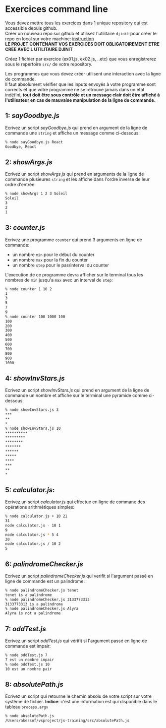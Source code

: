 # Exercices command line

Vous devez mettre tous les exercices dans 1 unique repository qui est accessible depuis github.  
Créer un nouveau repo sur github et utilisez l'utilitaire `djinit` pour créer le repo en local sur votre machine: [instruction](https://github.com/AbsoluteVirtueXI/alyra-courses/blob/master/node/1-node-introduction.md#djinit)  
**LE PROJET CONTENANT VOS EXERCICES DOIT OBLIGATOIREMENT ETRE CREE AVEC L UTILITAIRE DJINIT**

Créez 1 fichier par exercice (ex01.js, ex02.js, ..etc) que vous enregistrerez sous le repertoire `src/` de votre repository.

Les programmes que vous devez créer utilisent une interaction avec la ligne de commande.  
Il faut absolument vérifier que les inputs envoyés à votre programme sont corrects et que votre programme ne se retrouve jamais dans un état indéfini, **tout doit être sous contrôle et un message clair doit être affiché à l'utilisateur en cas de mauvaise manipulation de la ligne de commande.**

## 1: **_sayGoodbye.js_**

Ecrivez un script _sayGoodbye.js_ qui prend en argument de la ligne de commande une `string` et affiche un message comme ci-dessous:

```zsh
% node sayGoodbye.js React
Goodbye, React
```

## 2: **_showArgs.js_**

Ecrivez un script _showArgs.js_ qui prend en arguments de la ligne de commande plusieures `string` et les affiche dans l'ordre inverse de leur ordre d'entrée:

```zsh
% node showArgs 1 2 3 Soleil
Soleil
3
2
1
```

## 3: **_counter.js_**

Ecrivez une programme `counter` qui prend 3 arguments en ligne de commande:

- un nombre `min` pour le début du counter
- un nombre `max` pour la fin du counter
- un nombre `step` pour le pas/interval du counter

L'execution de ce programme devra afficher sur le terminal tous les nombres de `min` jusqu'a `max` avec un interval de `step`:

```zsh
% node counter 1 10 2
1
3
5
7
9
% node counter 100 1000 100
100
200
300
400
500
600
700
800
900
1000
```

## 4: **_showInvStars.js_**

Ecrivez un script _showInvStars.js_ qui prend en argument de la ligne de commande un nombre et affiche sur le terminal une pyramide comme ci-dessous:

```zsh
% node showInvStars.js 3
***
**
*
% node showInvStars.js 10
**********
*********
********
*******
******
*****
****
***
**
*
```

## 5: **_calculator.js_**:

Ecrivez un script _calculator.js_ qui effectue en ligne de commane des opérations arithmétiques simples:

```zsh
% node calculator.js + 10 21
31
node calculator.js - 10 1
9
node calculator.js * 5 4
20
node calculator.js / 10 2
5
```

## 6: **_palindromeChecker.js_**

Ecrivez un script _palindromeChecker.js_ qui verifit si l'argument passé en ligne de commande est un palindrome:

```zsh
% node palindromeChecker.js tenet
tenet is a palindrome
% node palindromeChecker.js 3133773313
3133773313 is a palindrome
% node palindromeChecker.js Alyra
Alyra is not a palindrome
```

## 7: **_oddTest.js_**

Ecrivez un script _oddTest.js_ qui vérifit si l'argument passé en ligne de commande est impair:

```zsh
% node oddTest.js 7
7 est un nombre impair
% node oddTest.js 10
10 est un nombre pair
```

## 8: **_absolutePath.js_**

Ecrivez un script qui retourne le chemin absolu de votre script sur votre système de fichier.
**Indice**: c'est une information est qui disponible dans le tableau `process.argv`

```zsh
% node absolutePath.js
/Users/akersof/vsproject/js-training/src/absolutePath.js
```

